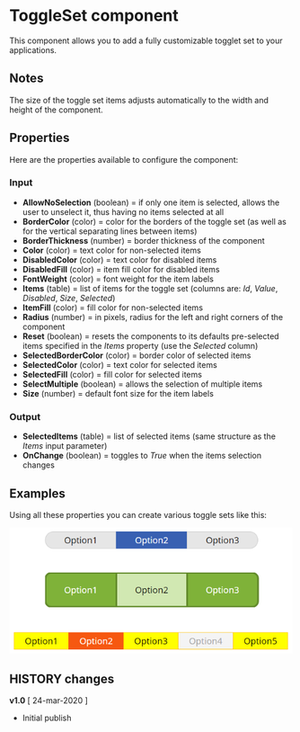 # ToggleSet component
This component allows you to add a fully customizable togglet set to your applications.

## Notes
The size of the toggle set items adjusts automatically to the width and height of the component.

## Properties
Here are the properties available to configure the component:
### Input
- **AllowNoSelection** (boolean) = if only one item is selected, allows the user to unselect it, thus having no items selected at all
- **BorderColor** (color) = color for the borders of the toggle set (as well as for the vertical separating lines between items)
- **BorderThickness** (number) = border thickness of the component
- **Color** (color) = text color for non-selected items
- **DisabledColor** (color) = text color for disabled items
- **DisabledFill** (color) = item fill color for disabled items
- **FontWeight** (color) = font weight for the item labels
- **Items** (table) = list of items for the toggle set (columns are: *Id*, *Value*, *Disabled*, *Size*, *Selected*)
- **ItemFill** (color) = fill color for non-selected items
- **Radius** (number) = in pixels, radius for the left and right corners of the component
- **Reset** (boolean) = resets the components to its defaults pre-selected items specified in the *Items* property (use the *Selected* column)
- **SelectedBorderColor** (color) = border color of selected items
- **SelectedColor** (color) = text color for selected items
- **SelectedFill** (color) = fill color for selected items
- **SelectMultiple** (boolean) = allows the selection of multiple items
- **Size** (number) = default font size for the item labels

### Output
- **SelectedItems** (table) = list of selected items (same structure as the *Items* input parameter)
- **OnChange** (boolean) = toggles to *True* when the items selection changes

## Examples
Using all these properties you can create various toggle sets like this:

![ToggleSet samples](images/ToggleSet.png)

## HISTORY changes
**v1.0** [ 24-mar-2020 ]
- Initial publish
